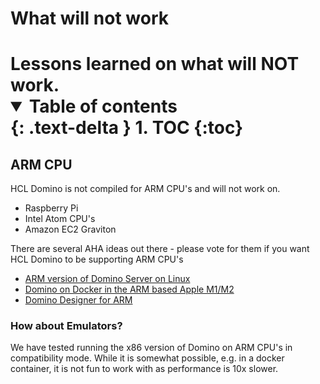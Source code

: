 <h1>What will not work<h1>
Lessons learned on what will NOT work.

<details open markdown="block">
  <summary>
    Table of contents
  </summary>
  {: .text-delta }
1. TOC
{:toc}
</details>

## ARM CPU
HCL Domino is not compiled for ARM CPU's and will not work on.
* Raspberry Pi
* Intel Atom CPU's
* Amazon EC2 Graviton

There are several AHA ideas out there - please vote for them if you want HCL Domino to be supporting ARM CPU's 
* [ARM version of Domino Server on Linux ](https://domino-ideas.hcltechsw.com/ideas/DOMINO-I-2285)
* [Domino on Docker in the ARM based Apple M1/M2](https://domino-ideas.hcltechsw.com/ideas/DOMINO-I-2387) 
* [Domino Designer for ARM](https://domino-ideas.hcltechsw.com/ideas/NTS-I-1897)

### How about Emulators?
We have tested running the x86 version of Domino on ARM CPU's in compatibility mode. While it is somewhat possible, e.g. in a docker container, it is not fun to work with as performance is 10x slower.
